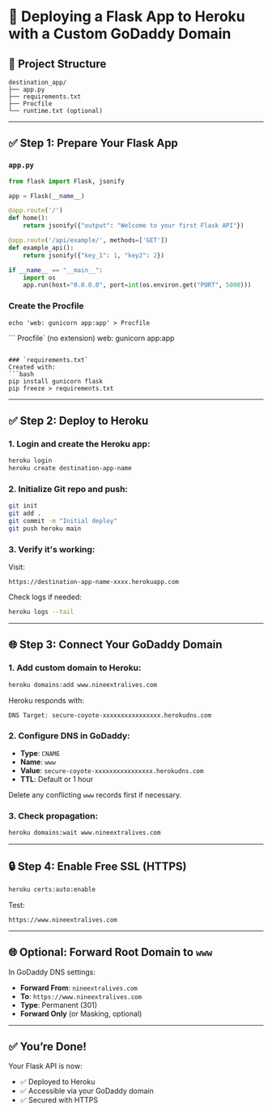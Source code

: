 # 🚀 Deploying a Flask App to Heroku with a Custom GoDaddy Domain

## 📁 Project Structure
```
destination_app/
├── app.py
├── requirements.txt
├── Procfile
└── runtime.txt (optional)
```

---

## ✅ Step 1: Prepare Your Flask App

### `app.py`
```python
from flask import Flask, jsonify

app = Flask(__name__)

@app.route('/')
def home():
    return jsonify({"output": "Welcome to your first Flask API"})

@app.route('/api/example/', methods=['GET'])
def example_api():
    return jsonify({"key_1": 1, "key2": 2})

if __name__ == "__main__":
    import os
    app.run(host="0.0.0.0", port=int(os.environ.get("PORT", 5000)))
```

### Create the Procfile
```
echo 'web: gunicorn app:app' > Procfile
```

``` Procfile` (no extension)
web: gunicorn app:app
```

### `requirements.txt`
Created with:
```bash
pip install gunicorn flask
pip freeze > requirements.txt
```

---

## ✅ Step 2: Deploy to Heroku

### 1. Login and create the Heroku app:
```bash
heroku login
heroku create destination-app-name
```

### 2. Initialize Git repo and push:
```bash
git init
git add .
git commit -m "Initial deploy"
git push heroku main
```

### 3. Verify it's working:
Visit:
```
https://destination-app-name-xxxx.herokuapp.com
```

Check logs if needed:
```bash
heroku logs --tail
```

---

## 🌐 Step 3: Connect Your GoDaddy Domain

### 1. Add custom domain to Heroku:
```bash
heroku domains:add www.nineextralives.com
```

Heroku responds with:
```
DNS Target: secure-coyote-xxxxxxxxxxxxxxxx.herokudns.com
```

### 2. Configure DNS in GoDaddy:
- **Type**: `CNAME`
- **Name**: `www`
- **Value**: `secure-coyote-xxxxxxxxxxxxxxxx.herokudns.com`
- **TTL**: Default or 1 hour

Delete any conflicting `www` records first if necessary.

### 3. Check propagation:
```bash
heroku domains:wait www.nineextralives.com
```

---

## 🔒 Step 4: Enable Free SSL (HTTPS)

```bash
heroku certs:auto:enable
```

Test:
```
https://www.nineextralives.com
```

---

## 🌐 Optional: Forward Root Domain to `www`

In GoDaddy DNS settings:
- **Forward From**: `nineextralives.com`
- **To**: `https://www.nineextralives.com`
- **Type**: Permanent (301)
- **Forward Only** (or Masking, optional)

---

## ✅ You’re Done!

Your Flask API is now:
- ✅ Deployed to Heroku
- ✅ Accessible via your GoDaddy domain
- ✅ Secured with HTTPS